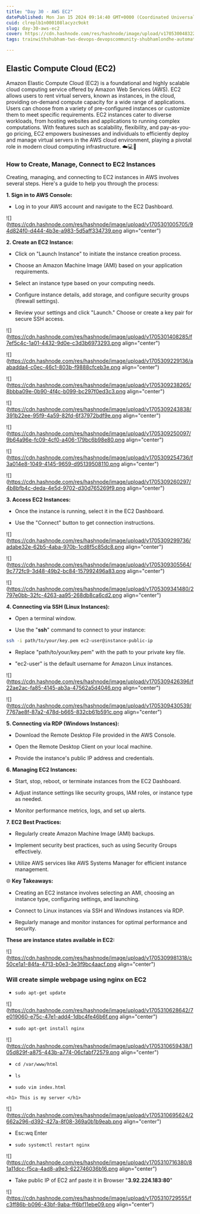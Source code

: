 ```yaml
---
title: "Day 30 - AWS EC2"
datePublished: Mon Jan 15 2024 09:14:40 GMT+0000 (Coordinated Universal Time)
cuid: clreplb1n000108lacyzc9okt
slug: day-30-aws-ec2
cover: https://cdn.hashnode.com/res/hashnode/image/upload/v1705300483224/e8aa1ffe-ca3b-4d36-be9f-5c3367372459.jpeg
tags: trainwithshubham-tws-devops-devopscommunity-shubhamlondhe-automation-awswithtws-7daysofaws-ec2

---
```


## **Elastic Compute Cloud (EC2)**

Amazon Elastic Compute Cloud (EC2) is a foundational and highly scalable cloud computing service offered by Amazon Web Services (AWS). EC2 allows users to rent virtual servers, known as instances, in the cloud, providing on-demand compute capacity for a wide range of applications. Users can choose from a variety of pre-configured instances or customize them to meet specific requirements. EC2 instances cater to diverse workloads, from hosting websites and applications to running complex computations. With features such as scalability, flexibility, and pay-as-you-go pricing, EC2 empowers businesses and individuals to efficiently deploy and manage virtual servers in the AWS cloud environment, playing a pivotal role in modern cloud computing infrastructure. ☁️💻🚀

### How to Create, Manage, Connect to EC2 Instances

Creating, managing, and connecting to EC2 instances in AWS involves several steps. Here's a guide to help you through the process:

**1\. Sign in to AWS Console:**

* Log in to your AWS account and navigate to the EC2 Dashboard.
    

![](https://cdn.hashnode.com/res/hashnode/image/upload/v1705301005705/94d824f0-d444-4b3e-a983-5d5aff334739.png align="center")

**2\. Create an EC2 Instance:**

* Click on "Launch Instance" to initiate the instance creation process.
    
* Choose an Amazon Machine Image (AMI) based on your application requirements.
    
* Select an instance type based on your computing needs.
    
* Configure instance details, add storage, and configure security groups (firewall settings).
    
* Review your settings and click "Launch." Choose or create a key pair for secure SSH access.
    

![](https://cdn.hashnode.com/res/hashnode/image/upload/v1705301408285/f7ef5c4c-1a01-4432-9d0e-c3d3b6973293.png align="center")

![](https://cdn.hashnode.com/res/hashnode/image/upload/v1705309229136/aabadda4-c0ec-46c1-803b-f9888cfceb3e.png align="center")

![](https://cdn.hashnode.com/res/hashnode/image/upload/v1705309238265/8bbba09e-0b90-4f4c-b099-bc297f0ed3c3.png align="center")

![](https://cdn.hashnode.com/res/hashnode/image/upload/v1705309243838/391b22ee-95f9-4a59-82fd-6f37972bdf9e.png align="center")

![](https://cdn.hashnode.com/res/hashnode/image/upload/v1705309250097/9b64a96e-fc09-4cf0-a406-179bc6b98e80.png align="center")

![](https://cdn.hashnode.com/res/hashnode/image/upload/v1705309254736/f3a014e8-1049-4145-9659-d95139508110.png align="center")

![](https://cdn.hashnode.com/res/hashnode/image/upload/v1705309260297/4b8bfb4c-deda-4e5d-9702-d30d765269f9.png align="center")

**3\. Access EC2 Instances:**

* Once the instance is running, select it in the EC2 Dashboard.
    
* Use the "Connect" button to get connection instructions.
    

![](https://cdn.hashnode.com/res/hashnode/image/upload/v1705309299736/adabe32e-62b5-4aba-970b-1cd8f5c85dc8.png align="center")

![](https://cdn.hashnode.com/res/hashnode/image/upload/v1705309305564/9c772fc9-3d48-49b2-bc84-157992496a83.png align="center")

![](https://cdn.hashnode.com/res/hashnode/image/upload/v1705309341480/2797e0bb-32fc-4263-aa95-268db8ca6cd2.png align="center")

**4\. Connecting via SSH (Linux Instances):**

* Open a terminal window.
    
* Use the "**ssh**" command to connect to your instance:
    

```bash
ssh -i path/to/your/key.pem ec2-user@instance-public-ip
```

* Replace "path/to/your/key.pem" with the path to your private key file.
    
* "ec2-user" is the default username for Amazon Linux instances.
    

![](https://cdn.hashnode.com/res/hashnode/image/upload/v1705309426396/f22ae2ac-fa85-4145-ab3a-47562a5d4046.png align="center")

![](https://cdn.hashnode.com/res/hashnode/image/upload/v1705309430539/7767ae8f-87a2-478d-b665-832cb61b591c.png align="center")

**5\. Connecting via RDP (Windows Instances):**

* Download the Remote Desktop File provided in the AWS Console.
    
* Open the Remote Desktop Client on your local machine.
    
* Provide the instance's public IP address and credentials.
    

**6\. Managing EC2 Instances:**

* Start, stop, reboot, or terminate instances from the EC2 Dashboard.
    
* Adjust instance settings like security groups, IAM roles, or instance type as needed.
    
* Monitor performance metrics, logs, and set up alerts.
    

**7\. EC2 Best Practices:**

* Regularly create Amazon Machine Image (AMI) backups.
    
* Implement security best practices, such as using Security Groups effectively.
    
* Utilize AWS services like AWS Systems Manager for efficient instance management.
    

🌐 **Key Takeaways:**

* Creating an EC2 instance involves selecting an AMI, choosing an instance type, configuring settings, and launching.
    
* Connect to Linux instances via SSH and Windows instances via RDP.
    
* Regularly manage and monitor instances for optimal performance and security.
    

**These are instance states available in EC2:**

![](https://cdn.hashnode.com/res/hashnode/image/upload/v1705309981318/c50ce1a1-84fa-4713-b0e3-3e3f9bc4aacf.png align="center")

### **Will create simple webpage using nginx on EC2**

* `sudo apt-get update`
    

![](https://cdn.hashnode.com/res/hashnode/image/upload/v1705310628642/7e019060-e75c-47e1-add4-1dbc4fe46b6f.png align="center")

* `sudo apt-get install nginx`
    

![](https://cdn.hashnode.com/res/hashnode/image/upload/v1705310659438/105d829f-a875-443b-a774-06cfabf72579.png align="center")

* `cd /var/www/html`
    
* `ls`
    
* `sudo vim index.html`
    

`<h1> This is my server </h1>`

![](https://cdn.hashnode.com/res/hashnode/image/upload/v1705310695624/2662a296-d392-427a-8f08-369a0b1b9eab.png align="center")

* Esc:wq Enter
    
* `sudo systemctl restart nginx`
    

![](https://cdn.hashnode.com/res/hashnode/image/upload/v1705310716380/81a11dcc-f5ca-4ad8-a9e3-622746036b16.png align="center")

* Take public IP of EC2 anf paste it in Browser "**3.92.224.183:80**"
    

![](https://cdn.hashnode.com/res/hashnode/image/upload/v1705310729555/fc3ff86b-b096-43bf-9aba-ff6bf11ebe09.png align="center")